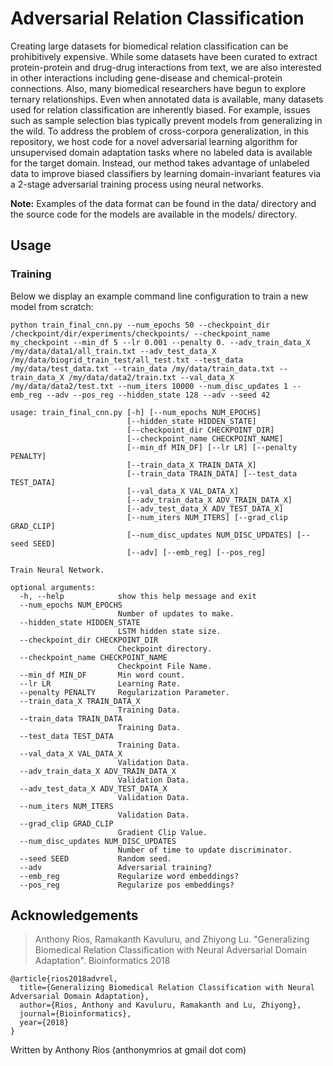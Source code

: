 # Adversarial Relation Classification

Creating large datasets for biomedical relation classification can be prohibitively expensive. While some datasets have been curated to extract protein-protein and drug-drug interactions from text, we are also interested in other interactions including gene-disease and chemical-protein connections. Also, many biomedical researchers have begun to explore ternary relationships. Even when annotated data is available, many datasets used for relation classification are inherently biased. For example, issues such as sample selection bias typically prevent models from generalizing in the wild. To address the problem of cross-corpora generalization, in this repository, we host code for a novel adversarial learning algorithm for unsupervised domain adaptation tasks where no labeled data is available for the target domain. Instead, our method takes advantage of unlabeled data to improve biased classifiers by learning domain-invariant features via a 2-stage adversarial training process using neural networks.

**Note:** Examples of the data format can be found in the data/ directory and the source code for the models are available in the models/ directory.

## Usage
### Training

Below we display an example command line configuration to train a new model from scratch:

```
python train_final_cnn.py --num_epochs 50 --checkpoint_dir /checkpoint/dir/experiments/checkpoints/ --checkpoint_name my_checkpoint --min_df 5 --lr 0.001 --penalty 0. --adv_train_data_X  /my/data/data1/all_train.txt --adv_test_data_X  /my/data/biogrid_train_test/all_test.txt --test_data /my/data/test_data.txt --train_data /my/data/train_data.txt --train_data_X /my/data/data2/train.txt --val_data_X /my/data/data2/test.txt --num_iters 10000 --num_disc_updates 1 --emb_reg --adv --pos_reg --hidden_state 128 --adv --seed 42
```

```
usage: train_final_cnn.py [-h] [--num_epochs NUM_EPOCHS]
                          [--hidden_state HIDDEN_STATE]
                          [--checkpoint_dir CHECKPOINT_DIR]
                          [--checkpoint_name CHECKPOINT_NAME]
                          [--min_df MIN_DF] [--lr LR] [--penalty PENALTY]
                          [--train_data_X TRAIN_DATA_X]
                          [--train_data TRAIN_DATA] [--test_data TEST_DATA]
                          [--val_data_X VAL_DATA_X]
                          [--adv_train_data_X ADV_TRAIN_DATA_X]
                          [--adv_test_data_X ADV_TEST_DATA_X]
                          [--num_iters NUM_ITERS] [--grad_clip GRAD_CLIP]
                          [--num_disc_updates NUM_DISC_UPDATES] [--seed SEED]
                          [--adv] [--emb_reg] [--pos_reg]

Train Neural Network.

optional arguments:
  -h, --help            show this help message and exit
  --num_epochs NUM_EPOCHS
                        Number of updates to make.
  --hidden_state HIDDEN_STATE
                        LSTM hidden state size.
  --checkpoint_dir CHECKPOINT_DIR
                        Checkpoint directory.
  --checkpoint_name CHECKPOINT_NAME
                        Checkpoint File Name.
  --min_df MIN_DF       Min word count.
  --lr LR               Learning Rate.
  --penalty PENALTY     Regularization Parameter.
  --train_data_X TRAIN_DATA_X
                        Training Data.
  --train_data TRAIN_DATA
                        Training Data.
  --test_data TEST_DATA
                        Training Data.
  --val_data_X VAL_DATA_X
                        Validation Data.
  --adv_train_data_X ADV_TRAIN_DATA_X
                        Validation Data.
  --adv_test_data_X ADV_TEST_DATA_X
                        Validation Data.
  --num_iters NUM_ITERS
                        Validation Data.
  --grad_clip GRAD_CLIP
                        Gradient Clip Value.
  --num_disc_updates NUM_DISC_UPDATES
                        Number of time to update discriminator.
  --seed SEED           Random seed.
  --adv                 Adversarial training?
  --emb_reg             Regularize word embeddings?
  --pos_reg             Regularize pos embeddings?
```

## Acknowledgements

> Anthony Rios, Ramakanth Kavuluru, and Zhiyong Lu. "Generalizing Biomedical Relation Classification with Neural Adversarial Domain Adaptation". Bioinformatics 2018

```
@article{rios2018advrel,
  title={Generalizing Biomedical Relation Classification with Neural Adversarial Domain Adaptation},
  author={Rios, Anthony and Kavuluru, Ramakanth and Lu, Zhiyong},
  journal={Bioinformatics},
  year={2018}
}
```

Written by Anthony Rios (anthonymrios at gmail dot com)
